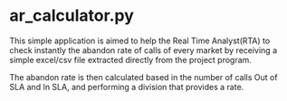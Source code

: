 # ar_calculator.py

This simple application is aimed to help the Real Time Analyst(RTA) to check instantly the abandon rate of calls of every market by receiving a simple excel/csv file extracted directly from the project program.

The abandon rate is then calculated based in the number of calls Out of SLA and In SLA, and performing a division that provides a rate.
